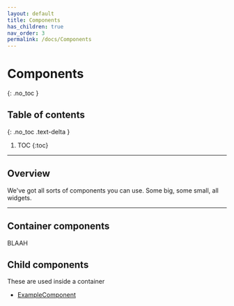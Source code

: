 ```yaml
---
layout: default
title: Components
has_children: true
nav_order: 3
permalink: /docs/Components
---
```


# Components
{: .no_toc }

## Table of contents
{: .no_toc .text-delta }

1. TOC
{:toc}

---

## Overview

We've got all sorts of components you can use. Some big, some small, all widgets.

---

## Container components

BLAAH


## Child components

These are used inside a container

- [ExampleComponent](docs/../storybook/?path=/story/examplecomponent--default)
